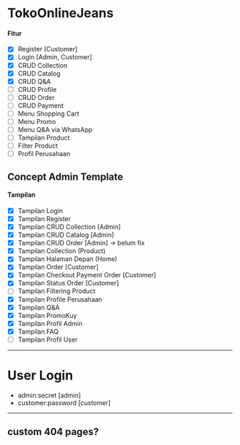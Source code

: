 # TokoOnlineJeans
#### Fitur
- [x] Register [Customer] 
- [x] Login [Admin, Customer]
- [x] CRUD Collection
- [x] CRUD Catalog 
- [x] CRUD Q&A
- [ ] CRUD Profile
- [ ] CRUD Order
- [ ] CRUD Payment
- [ ] Menu Shopping Cart
- [ ] Menu Promo 
- [ ] Menu Q&A via WhatsApp
- [ ] Tampilan Product
- [ ] Filter Product
- [ ] Profil Perusahaan

## Concept Admin Template
#### Tampilan
 - [x] Tampilan Login
 - [x] Tampilan Register 
 - [x] Tampilan CRUD Collection [Admin]
 - [x] Tampilan CRUD Catalog [Admin]
 - [x] Tampilan CRUD Order [Admin] -> belum fix
 - [x] Tampilan Collection (Product) 
 - [x] Tampilan Halaman Depan (Home)
 - [x] Tampilan Order [Customer]
 - [x] Tampilan Checkout Payment Order [Customer]
 - [X] Tampilan Status Order [Customer]
 - [ ] Tampilan Filtering Product
 - [X] Tampilan Profile Perusahaan 
 - [X] Tampilan Q&A
 - [X] Tampilan PromoKuy
 - [x] Tampilan Profil Admin
 - [x] Tampilan FAQ
 - [ ] Tampilan Profil User
-------------
# User Login
- admin:secret [admin]
- customer:password [customer]
---
custom 404 pages?
--
